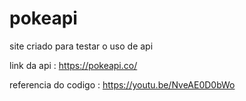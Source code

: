 # pokeapi
site criado para testar o uso de api

link da api : https://pokeapi.co/

referencia do codigo : https://youtu.be/NveAE0D0bWo
